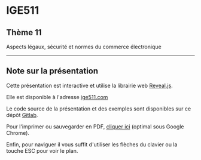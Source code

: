 # IGE511
## Thème 11

Aspects légaux, sécurité et normes du commerce électronique

----------

## Note sur la présentation

Cette présentation est interactive et utilise la librairie web [Reveal.js](https://github.com/hakimel/reveal.js).

Elle est disponible à l'adresse [ige511.com](https://ige511.com)

Le code source de la présentation et des exemples sont disponibles sur ce dépôt [Gitlab](https://gitlab.com/mlereste/ige511-notes-cours).

Pour l'imprimer ou sauvegarder en PDF, [cliquer ici](?print-pdf) (optimal sous Google Chrome).

Enfin, pour naviguer il vous suffit d'utiliser les flèches du clavier ou la touche ESC pour voir le plan.
